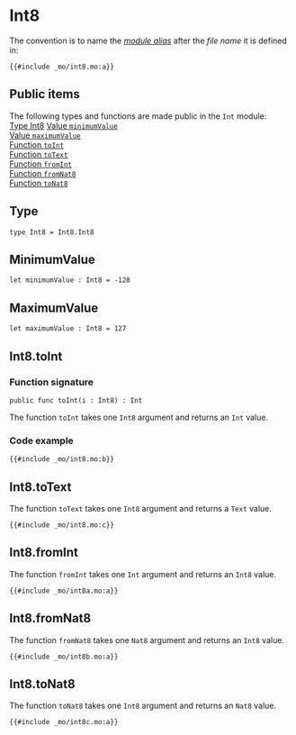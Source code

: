 

# Int8
The convention is to name the [*module alias*](/common-programming-concepts/modules.html#imports) after the *file name* it is defined in:

```motoko
{{#include _mo/int8.mo:a}}
```
## Public items
The following types and functions are made public in the `Int` module:  
[Type Int8](#type)
[Value `minimumValue`](#minimumvalue)  
[Value `maximumValue`](#maximumvalue)  
[Function `toInt`](#int8toint)    
[Function `toText`](#int8totext)  
[Function `fromInt`](#int8fromint)  
[Function `fromNat8`](#int8fromnat8)  
[Function `toNat8`](#int8tonat8)  


## Type
```motoko
type Int8 = Int8.Int8
```
## MinimumValue
```motoko
let minimumValue : Int8 = -128

```
## MaximumValue
```motoko
let maximumValue : Int8 = 127

```


## Int8.toInt
### Function signature
```motoko
public func toInt(i : Int8) : Int
```
The function `toInt` takes one `Int8` argument and returns an `Int` value.

### Code example
```motoko
{{#include _mo/int8.mo:b}}
```
## Int8.toText
The function `toText` takes one `Int8` argument and returns a `Text` value. 

```motoko
{{#include _mo/int8.mo:c}}
```
## Int8.fromInt
The function `fromInt` takes one `Int` argument and returns an `Int8` value. 

```motoko
{{#include _mo/int8a.mo:a}}
```
## Int8.fromNat8
The function `fromNat8` takes one `Nat8` argument and returns an `Int8` value. 

```motoko
{{#include _mo/int8b.mo:a}}
```
## Int8.toNat8
The function `toNat8` takes one `Int8` argument and returns an `Nat8` value. 

```motoko
{{#include _mo/int8c.mo:a}}
```


